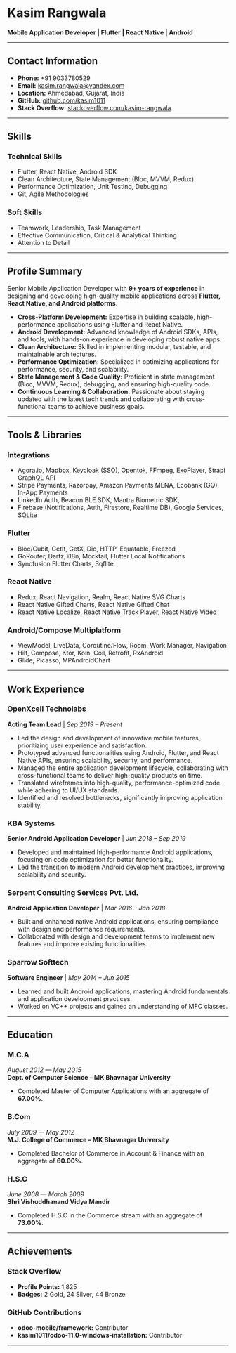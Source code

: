 # Kasim Rangwala  
**Mobile Application Developer | Flutter | React Native | Android**  

---

## Contact Information  
- **Phone:** +91 9033780529  
- **Email:** kasim.rangwala@yandex.com  
- **Location:** Ahmedabad, Gujarat, India  
- **GitHub:** [github.com/kasim1011](https://github.com/kasim1011)  
- **Stack Overflow:** [stackoverflow.com/kasim-rangwala](https://stackoverflow.com/users/3702021/kasim-rangwala)  

---

## Skills  
### Technical Skills  
- Flutter, React Native, Android SDK  
- Clean Architecture, State Management (Bloc, MVVM, Redux)  
- Performance Optimization, Unit Testing, Debugging  
- Git, Agile Methodologies

### Soft Skills  
- Teamwork, Leadership, Task Management  
- Effective Communication, Critical & Analytical Thinking  
- Attention to Detail  

---

## Profile Summary  
Senior Mobile Application Developer with **9+ years of experience** in designing and developing high-quality mobile applications across **Flutter, React Native, and Android platforms**.  

- **Cross-Platform Development:** Expertise in building scalable, high-performance applications using Flutter and React Native.  
- **Android Development:** Advanced knowledge of Android SDKs, APIs, and tools, with hands-on experience in developing robust native apps.  
- **Clean Architecture:** Skilled in implementing modular, testable, and maintainable architectures.  
- **Performance Optimization:** Specialized in optimizing applications for performance, security, and scalability.  
- **State Management & Code Quality:** Proficient in state management (Bloc, MVVM, Redux), debugging, and ensuring high-quality code.  
- **Continuous Learning & Collaboration:** Passionate about staying updated with the latest tech trends and collaborating with cross-functional teams to achieve business goals.  

---

## Tools & Libraries  
### Integrations  
- Agora.io, Mapbox, Keycloak (SSO), Opentok, FFmpeg, ExoPlayer, Strapi GraphQL API
- Stripe Payments, Razorpay, Amazon Payments MENA, Ecobank (GQ), In-App Payments
- LinkedIn Auth, Beacon BLE SDK, Mantra Biometric SDK,
- Firebase (Notifications, Auth, Firestore, Realtime DB), Google Services, SQLite

### Flutter  
- Bloc/Cubit, GetIt, GetX, Dio, HTTP, Equatable, Freezed
- GoRouter, Dartz, i18n, Mocktail, Flutter Local Notifications
- Syncfusion Flutter Charts, Sqflite

### React Native  
- Redux, React Navigation, Realm, React Native SVG Charts  
- React Native Gifted Charts, React Native Gifted Chat  
- React Native Localize, React Native Track Player, React Native Video  

### Android/Compose Multiplatform  
- ViewModel, LiveData, Coroutine/Flow, Room, Work Manager, Navigation  
- Hilt, Compose, Ktor, Koin, Coil, Retrofit, RxAndroid  
- Glide, Picasso, MPAndroidChart  

---

## Work Experience  

### OpenXcell Technolabs  
**Acting Team Lead** | *Sep 2019 – Present*  
- Led the design and development of innovative mobile features, prioritizing user experience and satisfaction.  
- Prototyped advanced functionalities using Android, Flutter, and React Native APIs, ensuring scalability, security, and performance.  
- Managed the entire application development lifecycle, collaborating with cross-functional teams to deliver high-quality products on time.  
- Translated wireframes into high-quality, performance-optimized code while adhering to UI/UX standards.  
- Identified and resolved bottlenecks, significantly improving application stability.  

### KBA Systems  
**Senior Android Application Developer** | *Jun 2018 – Sep 2019*  
- Developed and maintained high-performance Android applications, focusing on code optimization for better functionality.  
- Led the transition to modern Android development practices, improving scalability and security.  

### Serpent Consulting Services Pvt. Ltd.  
**Android Application Developer** | *Mar 2016 – Jan 2018*  
- Built and enhanced native Android applications, ensuring compliance with design and performance requirements.  
- Collaborated with design and development teams to implement new features and improve existing functionalities.  

### Sparrow Softtech  
**Software Engineer** | *May 2014 – Jun 2015*  
- Learned and built Android applications, mastering Android fundamentals and application development practices.  
- Worked on VC++ projects and gained an understanding of MFC classes.  

---

## Education  
### M.C.A  
*August 2012 — May 2015*  
**Dept. of Computer Science – MK Bhavnagar University**  
- Completed Master of Computer Applications with an aggregate of **67.00%**.  

### B.Com  
*July 2009 — May 2012*  
**M.J. College of Commerce – MK Bhavnagar University**  
- Completed Bachelor of Commerce in Account & Finance with an aggregate of **60.00%**.  

### H.S.C  
*June 2008 — March 2009*  
**Shri Vishuddhanand Vidya Mandir**  
- Completed H.S.C in the Commerce stream with an aggregate of **73.00%**.  

---

## Achievements  
### Stack Overflow  
- **Profile Points:** 1,825  
- **Badges:** 2 Gold, 24 Silver, 44 Bronze  

### GitHub Contributions  
- **odoo-mobile/framework:** Contributor  
- **kasim1011/odoo-11.0-windows-installation:** Contributor  

---
